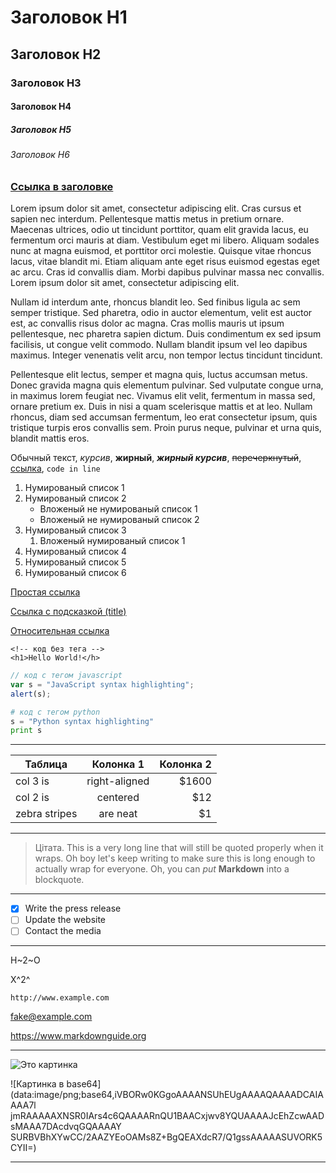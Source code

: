 # Заголовок H1
## Заголовок H2
### Заголовок H3
#### Заголовок H4
##### Заголовок H5
###### Заголовок H6

### [Ссылка в заголовке][1]

Lorem ipsum dolor sit amet, consectetur adipiscing elit. Cras cursus et sapien nec interdum. Pellentesque mattis metus in pretium ornare. Maecenas ultrices, odio ut tincidunt porttitor, quam elit gravida lacus, eu fermentum orci mauris at diam. Vestibulum eget mi libero. Aliquam sodales nunc at magna euismod, et porttitor orci molestie. Quisque vitae rhoncus lacus, vitae blandit mi. Etiam aliquam ante eget risus euismod egestas eget ac arcu. Cras id convallis diam. Morbi dapibus pulvinar massa nec convallis. Lorem ipsum dolor sit amet, consectetur adipiscing elit.

Nullam id interdum ante, rhoncus blandit leo. Sed finibus ligula ac sem semper tristique. Sed pharetra, odio in auctor elementum, velit est auctor est, ac convallis risus dolor ac magna. Cras mollis mauris ut ipsum pellentesque, nec pharetra sapien dictum. Duis condimentum ex sed ipsum facilisis, ut congue velit commodo. Nullam blandit ipsum vel leo dapibus maximus. Integer venenatis velit arcu, non tempor lectus tincidunt tincidunt. 

Pellentesque elit lectus, semper et magna quis, luctus accumsan metus. Donec gravida magna quis elementum pulvinar. Sed vulputate congue urna, in maximus lorem feugiat nec. Vivamus elit velit, fermentum in massa sed, ornare pretium ex. Duis in nisi a quam scelerisque mattis et at leo. Nullam rhoncus, diam sed accumsan fermentum, leo erat consectetur ipsum, quis tristique turpis eros convallis sem. Proin purus neque, pulvinar et urna quis, blandit mattis eros.

Обычный текст, *курсив*, **жирный**, ***жирный курсив***, ~~перечеркнутый~~, [ссылка](https://www.google.com), `code in line`

1. Нумированый список 1
2. Нумированый список 2
    * Вложеный не нумированый список 1
    * Вложеный не нумированый список 2
3. Нумированый список 3
    1. Вложеный нумированый список 1
4. Нумированый список 4
5. Нумированый список 5
6. Нумированый список 6

[Простая ссылка](https://www.google.com)

[Ссылка с подсказкой (title)](https://www.google.com "Google's Homepage")

[Относительная ссылка](../blob/master/LICENSE)

```
<!-- код без тега -->
<h1>Hello World!</h>
```

```javascript
// код с тегом javascript
var s = "JavaScript syntax highlighting";
alert(s);
```

```python
# код с тегом python
s = "Python syntax highlighting"
print s
```

---

| Таблица        | Колонка 1           | Колонка 2  |
| ---            |:---:                | ---:       |
| col 3 is       | right-aligned       | $1600      |
| col 2 is       | centered            |   $12      |
| zebra stripes  | are neat            |    $1      |

---

> Цітата. This is a very long line that will still be quoted properly when it wraps. Oh boy let's keep writing to make sure this is long enough to actually wrap for everyone. Oh, you can _put_ **Markdown** into a blockquote.

---

- [x] Write the press release
- [ ] Update the website
- [ ] Contact the media

---

H~2~O

X^2^

`http://www.example.com`

<fake@example.com>

<https://www.markdownguide.org>

---

![Это картинка](https://www.apple.com/ac/structured-data/images/knowledge_graph_logo.png)

![Картинка в base64](data:image/png;base64,iVBORw0KGgoAAAANSUhEUgAAAAQAAAADCAIAAAA7l
jmRAAAAAXNSR0IArs4c6QAAAARnQU1BAACxjwv8YQUAAAAJcEhZcwAADsMAAA7DAcdvqGQAAAAY
SURBVBhXYwCC/2AAZYEoOAMs8Z+BgQEAXdcR7/Q1gssAAAAASUVORK5CYII=)

---

[1]: https://www.markdownguide.org/basic-syntax/